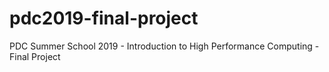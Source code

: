 # pdc2019-final-project
PDC Summer School 2019 - Introduction to High Performance Computing - Final Project
